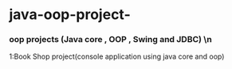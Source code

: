# java-oop-project-
### oop projects (Java core , OOP  , Swing and JDBC) \n
1:Book Shop project(console application using java core and oop)
